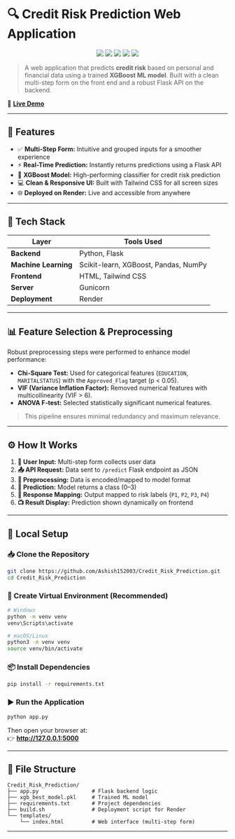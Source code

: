 # 🔍 Credit Risk Prediction Web Application

<p align="center">
  <img src="https://img.shields.io/badge/Python-3776AB?style=for-the-badge&logo=python&logoColor=white" />
  <img src="https://img.shields.io/badge/Flask-000000?style=for-the-badge&logo=flask&logoColor=white" />
  <img src="https://img.shields.io/badge/scikit--learn-F7931E?style=for-the-badge&logo=scikit-learn&logoColor=white" />
  <img src="https://img.shields.io/badge/XGBoost-006600?style=for-the-badge&logo=xgboost&logoColor=white" />
  <img src="https://img.shields.io/badge/Render-46E3B7?style=for-the-badge&logo=render&logoColor=white" />
</p>

> A web application that predicts **credit risk** based on personal and financial data using a trained **XGBoost ML model**. Built with a clean multi-step form on the front end and a robust Flask API on the backend.

🎯 **[Live Demo](https://credit-risk-predictor-02fj.onrender.com/)**

---

## 🚀 Features

- ✅ **Multi-Step Form:** Intuitive and grouped inputs for a smoother experience  
- ⚡ **Real-Time Prediction:** Instantly returns predictions using a Flask API  
- 🎯 **XGBoost Model:** High-performing classifier for credit risk prediction  
- 💻 **Clean & Responsive UI:** Built with Tailwind CSS for all screen sizes  
- 🌐 **Deployed on Render:** Live and accessible from anywhere  

---

## 🧠 Tech Stack

| Layer         | Tools Used                                  |
|---------------|---------------------------------------------|
| **Backend**   | Python, Flask                               |
| **Machine Learning** | Scikit-learn, XGBoost, Pandas, NumPy     |
| **Frontend**  | HTML, Tailwind CSS                          |
| **Server**    | Gunicorn                                    |
| **Deployment**| Render                                      |

---

## 📊 Feature Selection & Preprocessing

Robust preprocessing steps were performed to enhance model performance:

- **Chi-Square Test:** Used for categorical features (`EDUCATION`, `MARITALSTATUS`) with the `Approved_Flag` target (p < 0.05).
- **VIF (Variance Inflation Factor):** Removed numerical features with multicollinearity (VIF > 6).
- **ANOVA F-test:** Selected statistically significant numerical features.

> This pipeline ensures minimal redundancy and maximum relevance.

---

## ⚙️ How It Works

1. **🧾 User Input:** Multi-step form collects user data
2. **📤 API Request:** Data sent to `/predict` Flask endpoint as JSON
3. **🧪 Preprocessing:** Data is encoded/mapped to model format
4. **🤖 Prediction:** Model returns a class (0–3)
5. **🔁 Response Mapping:** Output mapped to risk labels (`P1`, `P2`, `P3`, `P4`)
6. **📺 Result Display:** Prediction shown dynamically on frontend

---

## 🧪 Local Setup

### 📥 Clone the Repository

```bash
git clone https://github.com/Ashish152003/Credit_Risk_Prediction.git
cd Credit_Risk_Prediction
```

### 🧰 Create Virtual Environment (Recommended)

```bash
# Windows
python -m venv venv
venv\Scripts\activate

# macOS/Linux
python3 -m venv venv
source venv/bin/activate
```

### 📦 Install Dependencies

```bash
pip install -r requirements.txt
```

### ▶️ Run the Application

```bash
python app.py
```

Then open your browser at:  
👉 **http://127.0.0.1:5000**

---

## 📁 File Structure

```
Credit_Risk_Prediction/
├── app.py                 # Flask backend logic
├── xgb_best_model.pkl     # Trained ML model
├── requirements.txt       # Project dependencies
├── build.sh               # Deployment script for Render
└── templates/
    └── index.html         # Web interface (multi-step form)
```

---
